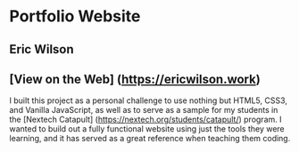 # Portfolio Website
## Eric Wilson
[View on the Web] (https://ericwilson.work)
---
I built this project as a personal challenge to use nothing but HTML5, CSS3, and Vanilla JavaScript, as well as to serve as a sample for my students in the [Nextech Catapult] (https://nextech.org/students/catapult/) program. I wanted to build out a fully functional website using just the tools they were learning, and it has served as a great reference when teaching them coding.